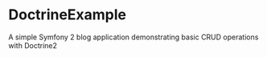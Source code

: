 DoctrineExample
===============

A simple Symfony 2 blog application demonstrating basic CRUD operations with Doctrine2